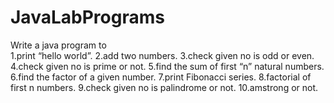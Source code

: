 # JavaLabPrograms
Write a java program to <br />
1.print “hello world”. 
2.add two numbers. 
3.check given no is odd or even. 
4.check given no is prime or not. 
5.find the sum of first “n” natural numbers. 
6.find the factor of a given number. 
7.print Fibonacci series. 
8.factorial of first n numbers. 
9.check given no is palindrome or not. 
10.amstrong or not. 


